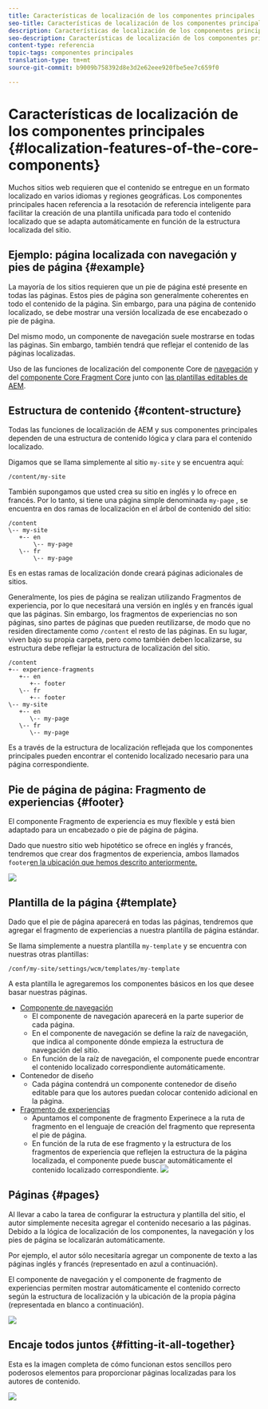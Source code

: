 ```yaml
---
title: Características de localización de los componentes principales
seo-title: Características de localización de los componentes principales
description: Características de localización de los componentes principales
seo-description: Características de localización de los componentes principales
content-type: referencia
topic-tags: componentes principales
translation-type: tm+mt
source-git-commit: b9009b758392d8e3d2e62eee920fbe5ee7c659f0

---
```



# Características de localización de los componentes principales {#localization-features-of-the-core-components}

Muchos sitios web requieren que el contenido se entregue en un formato localizado en varios idiomas y regiones geográficas. Los componentes principales hacen referencia a la resotación de referencia inteligente para facilitar la creación de una plantilla unificada para todo el contenido localizado que se adapta automáticamente en función de la estructura localizada del sitio.

## Ejemplo: página localizada con navegación y pies de página {#example}

La mayoría de los sitios requieren que un pie de página esté presente en todas las páginas. Estos pies de página son generalmente coherentes en todo el contenido de la página. Sin embargo, para una página de contenido localizado, se debe mostrar una versión localizada de ese encabezado o pie de página.

Del mismo modo, un componente de navegación suele mostrarse en todas las páginas. Sin embargo, también tendrá que reflejar el contenido de las páginas localizadas.

Uso de las funciones de localización del componente Core de [navegación](navigation.md) y del [componente Core Fragment Core](experience-fragment.md) junto con [las plantillas editables de AEM](https://docs.adobe.com/content/help/en/experience-manager-64/authoring/siteandpage/templates.html).

## Estructura de contenido {#content-structure}

Todas las funciones de localización de AEM y sus componentes principales dependen de una estructura de contenido lógica y clara para el contenido localizado.

Digamos que se llama simplemente al sitio `my-site` y se encuentra aquí:

```
/content/my-site
```

También supongamos que usted crea su sitio en inglés y lo ofrece en francés. Por lo tanto, si tiene una página simple denominada `my-page` , se encuentra en dos ramas de localización en el árbol de contenido del sitio:

```
/content
\-- my-site
   +-- en
       \-- my-page
   \-- fr
       \-- my-page
```

Es en estas ramas de localización donde creará páginas adicionales de sitios.

Generalmente, los pies de página se realizan utilizando Fragmentos de experiencia, por lo que necesitará una versión en inglés y en francés igual que las páginas. Sin embargo, los fragmentos de experiencias no son páginas, sino partes de páginas que pueden reutilizarse, de modo que no residen directamente como `/content` el resto de las páginas. En su lugar, viven bajo su propia carpeta, pero como también deben localizarse, su estructura debe reflejar la estructura de localización del sitio.

```
/content
+-- experience-fragments
   +-- en
      +-- footer
   \-- fr
      +-- footer
\-- my-site
   +-- en
      \-- my-page
   \-- fr
      \-- my-page
```

Es a través de la estructura de localización reflejada que los componentes principales pueden encontrar el contenido localizado necesario para una página correspondiente.

## Pie de página de página: Fragmento de experiencias {#footer}

El componente Fragmento de experiencia es muy flexible y está bien adaptado para un encabezado o pie de página de página.

Dado que nuestro sitio web hipotético se ofrece en inglés y francés, tendremos que crear dos fragmentos de experiencia, ambos llamados `footer`[en la ubicación que hemos descrito anteriormente.](#content-structure)

![](assets/screen-shot-2019-09-09-11.08.28.png)

## Plantilla de la página {#template}

Dado que el pie de página aparecerá en todas las páginas, tendremos que agregar el fragmento de experiencias a nuestra plantilla de página estándar.

Se llama simplemente a nuestra plantilla `my-template` y se encuentra con nuestras otras plantillas:

```
/conf/my-site/settings/wcm/templates/my-template
```

A esta plantilla le agregaremos los componentes básicos en los que desee basar nuestras páginas.

* [Componente de navegación](navigation.md)
   * El componente de navegación aparecerá en la parte superior de cada página.
   * En el componente de navegación se define la raíz de navegación, que indica al componente dónde empieza la estructura de navegación del sitio.
   * En función de la raíz de navegación, el componente puede encontrar el contenido localizado correspondiente automáticamente.
* Contenedor de diseño
   * Cada página contendrá un componente contenedor de diseño editable para que los autores puedan colocar contenido adicional en la página.
* [Fragmento de experiencias](experience-fragment.md)
   * Apuntamos el componente de fragmento Experinece a la ruta de fragmento en el lenguaje de creación del fragmento que representa el pie de página.
   * En función de la ruta de ese fragmento y la estructura de los fragmentos de experiencia que reflejen la estructura de la página localizada, el componente puede buscar automáticamente el contenido localizado correspondiente.
   ![](assets/screen-shot-2019-09-09-11.20.10.png)

## Páginas {#pages}

Al llevar a cabo la tarea de configurar la estructura y plantilla del sitio, el autor simplemente necesita agregar el contenido necesario a las páginas. Debido a la lógica de localización de los componentes, la navegación y los pies de página se localizarán automáticamente.

Por ejemplo, el autor sólo necesitaría agregar un componente de texto a las páginas inglés y francés (representado en azul a continuación).

El componente de navegación y el componente de fragmento de experiencias permiten mostrar automáticamente el contenido correcto según la estructura de localización y la ubicación de la propia página (representada en blanco a continuación).

![](assets/screen-shot-2019-09-09-11.22.14.png)

## Encaje todos juntos {#fitting-it-all-together}

Esta es la imagen completa de cómo funcionan estos sencillos pero poderosos elementos para proporcionar páginas localizadas para los autores de contenido.

![](assets/screen-shot-2019-09-09-11.27.58.png)
